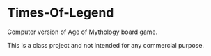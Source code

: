 # Times-Of-Legend
Computer version of Age of Mythology board game.

This is a class project and not intended for any commercial purpose.
